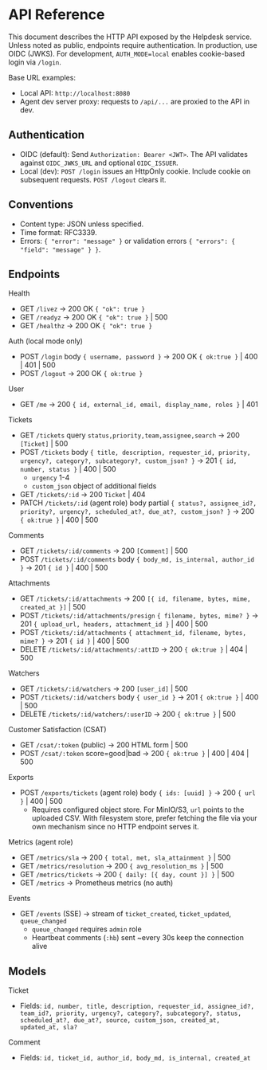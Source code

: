 # API Reference

This document describes the HTTP API exposed by the Helpdesk service. Unless noted as public, endpoints require authentication. In production, use OIDC (JWKS). For development, `AUTH_MODE=local` enables cookie-based login via `/login`.

Base URL examples:
- Local API: `http://localhost:8080`
- Agent dev server proxy: requests to `/api/...` are proxied to the API in dev.

## Authentication
- OIDC (default): Send `Authorization: Bearer <JWT>`. The API validates against `OIDC_JWKS_URL` and optional `OIDC_ISSUER`.
- Local (dev): `POST /login` issues an HttpOnly cookie. Include cookie on subsequent requests. `POST /logout` clears it.

## Conventions
- Content type: JSON unless specified.
- Time format: RFC3339.
- Errors: `{ "error": "message" }` or validation errors `{ "errors": { "field": "message" } }`.

## Endpoints

Health
- GET `/livez` → 200 OK `{ "ok": true }`
- GET `/readyz` → 200 OK `{ "ok": true }` | 500
- GET `/healthz` → 200 OK `{ "ok": true }`

Auth (local mode only)
- POST `/login` body `{ username, password }` → 200 OK `{ ok:true }` | 400 | 401 | 500
- POST `/logout` → 200 OK `{ ok:true }`

User
- GET `/me` → 200 `{ id, external_id, email, display_name, roles }` | 401

Tickets
- GET `/tickets` query `status,priority,team,assignee,search` → 200 `[Ticket]` | 500
- POST `/tickets` body `{ title, description, requester_id, priority, urgency?, category?, subcategory?, custom_json? }` → 201 `{ id, number, status }` | 400 | 500
  - `urgency` 1-4
  - `custom_json` object of additional fields
- GET `/tickets/:id` → 200 `Ticket` | 404
- PATCH `/tickets/:id` (agent role) body partial `{ status?, assignee_id?, priority?, urgency?, scheduled_at?, due_at?, custom_json? }` → 200 `{ ok:true }` | 400 | 500

Comments
- GET `/tickets/:id/comments` → 200 `[Comment]` | 500
- POST `/tickets/:id/comments` body `{ body_md, is_internal, author_id }` → 201 `{ id }` | 400 | 500

Attachments
- GET `/tickets/:id/attachments` → 200 `[{ id, filename, bytes, mime, created_at }]` | 500
- POST `/tickets/:id/attachments/presign` `{ filename, bytes, mime? }` → 201 `{ upload_url, headers, attachment_id }` | 400 | 500
- POST `/tickets/:id/attachments` `{ attachment_id, filename, bytes, mime? }` → 201 `{ id }` | 400 | 500
- DELETE `/tickets/:id/attachments/:attID` → 200 `{ ok:true }` | 404 | 500

Watchers
- GET `/tickets/:id/watchers` → 200 `[user_id]` | 500
- POST `/tickets/:id/watchers` body `{ user_id }` → 201 `{ ok:true }` | 400 | 500
- DELETE `/tickets/:id/watchers/:userID` → 200 `{ ok:true }` | 500

Customer Satisfaction (CSAT)
- GET `/csat/:token` (public) → 200 HTML form | 500
- POST `/csat/:token` score=good|bad → 200 `{ ok:true }` | 400 | 404 | 500

Exports
- POST `/exports/tickets` (agent role) body `{ ids: [uuid] }` → 200 `{ url }` | 400 | 500
  - Requires configured object store. For MinIO/S3, `url` points to the uploaded CSV. With filesystem store, prefer fetching the file via your own mechanism since no HTTP endpoint serves it.

Metrics (agent role)
- GET `/metrics/sla` → 200 `{ total, met, sla_attainment }` | 500
- GET `/metrics/resolution` → 200 `{ avg_resolution_ms }` | 500
- GET `/metrics/tickets` → 200 `{ daily: [{ day, count }] }` | 500
- GET `/metrics` → Prometheus metrics (no auth)

Events
- GET `/events` (SSE) → stream of `ticket_created`, `ticket_updated`, `queue_changed`
  - `queue_changed` requires `admin` role
  - Heartbeat comments (`:hb`) sent ~every 30s keep the connection alive

## Models

Ticket
- Fields: `id, number, title, description, requester_id, assignee_id?, team_id?, priority, urgency?, category?, subcategory?, status, scheduled_at?, due_at?, source, custom_json, created_at, updated_at, sla?`

Comment
- Fields: `id, ticket_id, author_id, body_md, is_internal, created_at`

